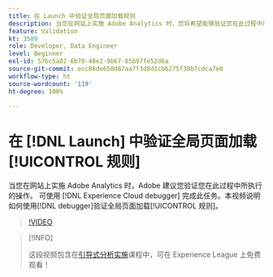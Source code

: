 ```yaml
---
title: 在 Launch 中验证全局页面加载规则
description: 当您在网站上实施 Adobe Analytics 时，您将希望能够验证您在此过程中所执行的操作。 要取回的 Experience Cloud Debugger！ 本视频说明如何使用调试程序验证全局页面加载规则。
feature: Validation
kt: 3589
role: Developer, Data Engineer
level: Beginner
exl-id: 57bc5a02-6b78-48e2-9b67-85b97fe52d6a
source-git-commit: ecc86de650d87aa7f3d8d1cb6275f38b7cdca7e0
workflow-type: ht
source-wordcount: '119'
ht-degree: 100%

---
```


# 在 [!DNL Launch] 中验证全局页面加载[!UICONTROL 规则]

当您在网站上实施 Adobe Analytics 时，Adobe 建议您验证您在此过程中所执行的操作。 可使用 [!DNL Experience Cloud debugger] 完成此任务。本视频说明如何使用[!DNL debugger]验证全局页面加载[!UICONTROL 规则]。

>[!VIDEO](https://video.tv.adobe.com/v/28776/?quality=12&learn=on)

>[!INFO]
>
> 这段视频包含在[引导式分析实施](https://experienceleague.adobe.com/?recommended=Analytics-D-1-2019.1)课程中，可在 Experience League 上免费观看！